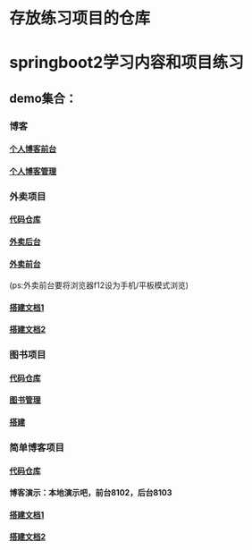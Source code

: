 # 存放练习项目的仓库

# springboot2学习内容和项目练习



## demo集合：

### 博客
#### [个人博客前台](http://124.223.92.156:8090/)
#### [个人博客管理](http://124.223.92.156:8090/admin/index.html)

### 外卖项目
#### [代码仓库](https://github.com/houhaoqi/demos/tree/master/reigi_order)
#### [外卖后台](http://124.223.92.156:8101/backend/page/login/login.html)
#### [外卖前台](http://124.223.92.156:8101/front/page/login.html)
(ps:外卖前台要将浏览器f12设为手机/平板模式浏览)
#### [搭建文档1]( https://frxcat.fun/pages/908199/#%E7%BC%93%E5%AD%98%E5%A5%97%E9%A4%90%E6%95%B0%E6%8D%AE)
#### [搭建文档2](https://blog.csdn.net/qq_40492693/article/details/124690044?ops_request_misc=&request_id=&biz_id=102&utm_term=%E7%91%9E%E5%90%89%E5%A4%96%E5%8D%96&utm_medium=distribute.pc_search_result.none-task-blog-2~all~sobaiduweb~default-8-124690044.nonecase&spm=1018.2226.3001.4187)

### 图书项目
#### [代码仓库](https://github.com/houhaoqi/demos/tree/master/book-server-client)
#### [图书管理](http://124.223.92.156:8104/pages/books.html)
#### [搭建](https://www.bilibili.com/video/BV15b4y1a7yG?p=1&vd_source=d9daa9c2ddd29535f1843cc35c0102c6)


### 简单博客项目
#### [代码仓库](https://github.com/houhaoqi/demos/tree/master/bolg8102)
#### 博客演示：本地演示吧，前台8102，后台8103
#### [搭建文档1](https://juejin.cn/post/6844903823966732302#heading-23)
#### [搭建文档2](https://blog.csdn.net/weixin_43247803/article/details/113666136)

